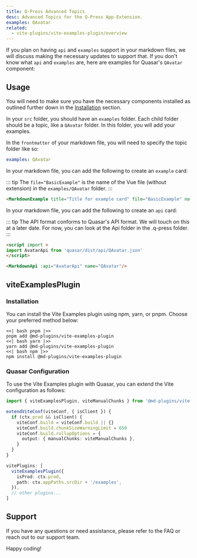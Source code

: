 ```yaml
---
title: Q-Press Advanced Topics
desc: Advanced Topics for the Q-Press App-Extension.
examples: QAvatar
related:
  - vite-plugins/vite-examples-plugin/overview
---
```


If you plan on having `api` and `examples` support in your markdown files, we will discuss making the necessary updates to support that. If you don't know what `api` and `examples` are, here are examples for Quasar's `QAvatar` component:

<script import>
import AvatarApi from 'quasar/dist/api/QAvatar.json'
</script>

<MarkdownApi :api="AvatarApi" name="QAvatar"/>

<MarkdownExample title="Title for example card" file="BasicExample" no-edit no-github/>

## Usage

You will need to make sure you have the necessary components installed as outlined further down in the [Installation](#installation) section.

In your `src` folder, you should have an `examples` folder. Each child folder should be a topic, like a `QAvatar` folder. In this folder, you will add your examples.

In the `frontmatter` of your markdown file, you will need to specify the topic folder like so:

```yaml
examples: QAvatar
```

In your markdown file, you can add the following to create an `example` card:

::: tip
The `file="BasicExample"` is the name of the Vue file (without extension) in the `examples/QAvatar` folder.
:::

```markdown
<MarkdownExample title="Title for example card" file="BasicExample" no-edit no-github/>
```

In your markdown file, you can add the following to create an `api` card:

::: tip
The API format conforms to Quasar's API format.
We will touch on this at a later date. For now, you can look at the Api folder in the .q-press folder.
:::

```markdown
<script import >
import AvatarApi from 'quasar/dist/api/QAvatar.json'
</script>

<MarkdownApi :api="AvatarApi" name="QAvatar"/>
```

## viteExamplesPlugin

### Installation

You can install the Vite Examples plugin using npm, yarn, or pnpm. Choose your preferred method below:

```tabs
<<| bash pnpm |>>
pnpm add @md-plugins/vite-examples-plugin
<<| bash yarn |>>
yarn add @md-plugins/vite-examples-plugin
<<| bash npm |>>
npm install @md-plugins/vite-examples-plugin
```

### Quasar Configuration

To use the Vite Examples plugin with Quasar, you can extend the Vite configuration as follows:

```ts
import { viteExamplesPlugin, viteManualChunks } from '@md-plugins/vite-examples-plugin'

extendViteConf(viteConf, { isClient }) {
  if (ctx.prod && isClient) {
    viteConf.build = viteConf.build || {}
    viteConf.build.chunkSizeWarningLimit = 650
    viteConf.build.rollupOptions = {
      output: { manualChunks: viteManualChunks },
    }
  }
}

vitePlugins: [
  viteExamplesPlugin({
    isProd: ctx.prod,
    path: ctx.appPaths.srcDir + '/examples',
  }),
  // other plugins...
]
```

## Support

If you have any questions or need assistance, please refer to the FAQ or reach out to our support team.

Happy coding!
